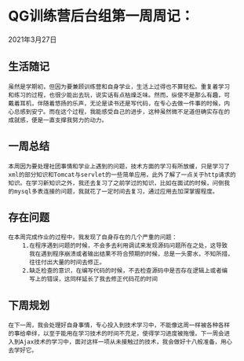 # QG训练营后台组第一周周记：
2021年3月27日

## 生活随记
	虽然是学期初，但因为要兼顾训练营和自身学业，生活上过得也不算轻松。重复着学习
	和练习的过程，也很少能出去玩，说实话有点枯燥乏味。然而，纵使不是那么有趣，可
	戴着耳机，伴随着悠扬的乐声，无论是读书还是写代码，在专心去做一件事的时候，内
	心总感到安宁。而在这个过程，我能感受自己的进步，这种虽然微不足道但确实存在的
	成就感，便是一直支撑我努力的动力。
	
## 一周总结
	本周因为要处理社团事情和学业上遇到的问题，技术方面的学习有所放缓，只是学习了
	xml的部分知识和Tomcat与servlet的一些简单应用，此外了解了一点关于http请求的
	知识。在学习新知识之外，我还去复习了之前学过的知识，比如在面试的时候，问倒我
	的mysql多表连接的问题，我就花了一定时间去复习，通过应用去加深掌握程度。

## 存在问题
	在本周完成作业的过程中，我发现了自身存在的几个严重的问题：
		1.在程序遇到问题的时候，不会多去利用调试来发现源码问题所在之处，这导致
		  我在遇到程序崩溃或者输出结果不符合预期的时候，总是一头雾水，不知所措，
		  往往付出大量的时间去修正。
		2.缺乏检查的意识，在编写代码的时候，不去检查源码中是否存在逻辑上或者编
		  写上的错误，这同样延长了我去修正代码花的时间

## 下周规划
	在下一周，我会处理好自身事情，专心投入到技术学习中，不能像这周一样被各种各样
	的事给牵绊，以至于能用在学习技术的时间不充足，使得学习进度被拖慢。下一周会进
	入到Ajax技术的学习中，面对这样一项从未接触过的技术，我会做好十八般准备，用心
	去学好它。
		




